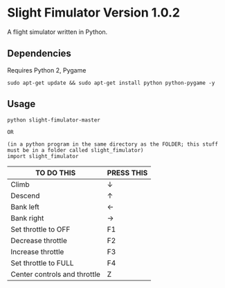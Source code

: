 # Slight Fimulator Version 1.0.2
A flight simulator written in Python.

## Dependencies
Requires Python 2, Pygame
```
sudo apt-get update && sudo apt-get install python python-pygame -y
```

## Usage
```
python slight-fimulator-master

OR

(in a python program in the same directory as the FOLDER; this stuff must be in a folder called slight_fimulator)
import slight_fimulator
```

| TO DO THIS               | PRESS THIS |
|------------------------------|----------------|
| Climb                        | ↓              |
| Descend                      | ↑              |
| Bank left                    | ←              |
| Bank right                   | →              |
| Set throttle to OFF          | F1             |
| Decrease throttle            | F2             |
| Increase throttle            | F3             |
| Set throttle to FULL         | F4             |
| Center controls and throttle | Z              |

